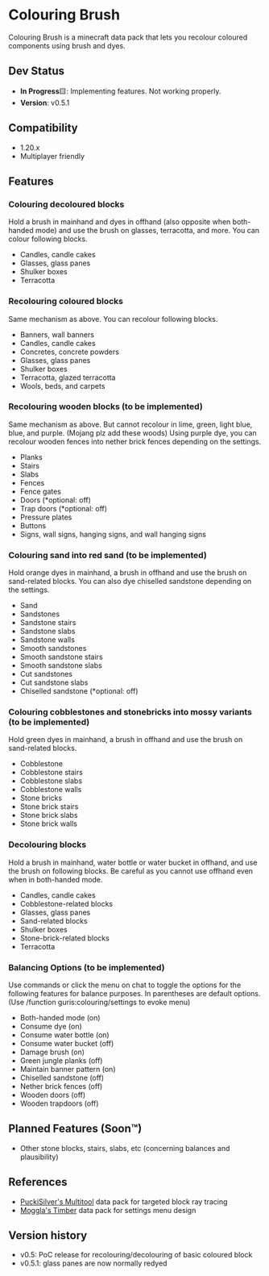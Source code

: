 # Colouring Brush
Colouring Brush is a minecraft data pack that lets you recolour coloured components using brush and dyes.

## Dev Status
* **In Progress**🟨: Implementing features. Not working properly.
* **Version**: v0.5.1

## Compatibility
* 1.20.x
* Multiplayer friendly

## Features
### Colouring decoloured blocks
Hold a brush in mainhand and dyes in offhand (also opposite when both-handed mode) and use the brush on glasses, terracotta, and more. You can colour following blocks.
* Candles, candle cakes
* Glasses, glass panes
* Shulker boxes
* Terracotta

### Recolouring coloured blocks
Same mechanism as above. You can recolour following blocks.
* Banners, wall banners
* Candles, candle cakes
* Concretes, concrete powders
* Glasses, glass panes
* Shulker boxes
* Terracotta, glazed terracotta
* Wools, beds, and carpets

### Recolouring wooden blocks (to be implemented)
Same mechanism as above. But cannot recolour in lime, green, light blue, blue, and purple. (Mojang plz add these woods) Using purple dye, you can recolour wooden fences into nether brick fences depending on the settings.
* Planks
* Stairs
* Slabs
* Fences
* Fence gates
* Doors (*optional: off)
* Trap doors (*optional: off)
* Pressure plates
* Buttons
* Signs, wall signs, hanging signs, and wall hanging signs

### Colouring sand into red sand (to be implemented)
Hold orange dyes in mainhand, a brush in offhand and use the brush on sand-related blocks. You can also dye chiselled sandstone depending on the settings.
* Sand
* Sandstones
* Sandstone stairs
* Sandstone slabs
* Sandstone walls
* Smooth sandstones
* Smooth sandstone stairs
* Smooth sandstone slabs
* Cut sandstones
* Cut sandstone slabs
* Chiselled sandstone (*optional: off)

### Colouring cobblestones and stonebricks into mossy variants (to be implemented)
Hold green dyes in mainhand, a brush in offhand and use the brush on sand-related blocks.
* Cobblestone
* Cobblestone stairs
* Cobblestone slabs
* Cobblestone walls
* Stone bricks
* Stone brick stairs
* Stone brick slabs
* Stone brick walls

### Decolouring blocks
Hold a brush in mainhand, water bottle or water bucket in offhand, and use the brush on following blocks. Be careful as you cannot use offhand even when in both-handed mode.
* Candles, candle cakes
* Cobblestone-related blocks
* Glasses, glass panes
* Sand-related blocks
* Shulker boxes
* Stone-brick-related blocks
* Terracotta

### Balancing Options (to be implemented)
Use commands or click the menu on chat to toggle the options for the following features for balance purposes. In parentheses are default options. (Use /function guris:colouring/settings to evoke menu)
* Both-handed mode (on)
* Consume dye (on)
* Consume water bottle (on)
* Consume water bucket (off)
* Damage brush (on)
* Green jungle planks (off)
* Maintain banner pattern (on)
* Chiselled sandstone (off)
* Nether brick fences (off)
* Wooden doors (off)
* Wooden trapdoors (off)

## Planned Features (Soon™)
* Other stone blocks, stairs, slabs, etc (concerning balances and plausibility)

## References
* [PuckiSilver's Multitool](https://www.planetminecraft.com/data-pack/multitool-every-tool-in-one-item/) data pack for targeted block ray tracing
* [Moggla's Timber](https://www.planetminecraft.com/data-pack/timber-datapack/) data pack for settings menu design

## Version history
* v0.5: PoC release for recolouring/decolouring of basic coloured block
* v0.5.1: glass panes are now normally redyed
